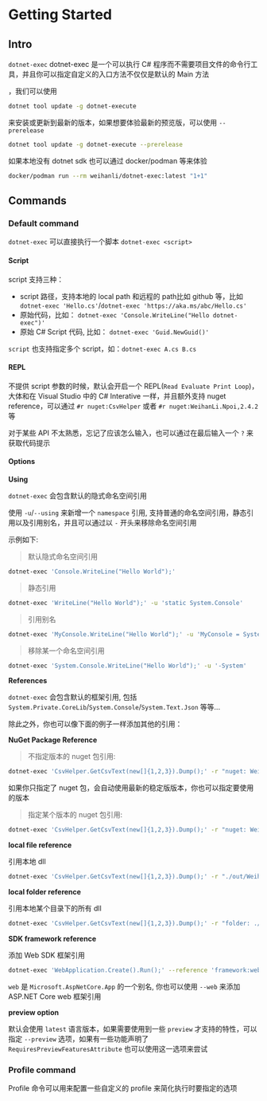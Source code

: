 # Getting Started

## Intro

`dotnet-exec` dotnet-exec 是一个可以执行 C# 程序而不需要项目文件的命令行工具，并且你可以指定自定义的入口方法不仅仅是默认的 Main 方法

，我们可以使用

```sh
dotnet tool update -g dotnet-execute
```

来安装或更新到最新的版本，如果想要体验最新的预览版，可以使用 `--prerelease` 

```sh
dotnet tool update -g dotnet-execute --prerelease
```

如果本地没有 dotnet sdk 也可以通过 docker/podman 等来体验

```sh
docker/podman run --rm weihanli/dotnet-exec:latest "1+1"
```

## Commands

### Default command

`dotnet-exec` 可以直接执行一个脚本 `dotnet-exec <script>` 

#### Script

script 支持三种：

- script 路径，支持本地的 local path 和远程的 path比如 github 等，比如 `dotnet-exec 'Hello.cs'`/`dotnet-exec 'https://aka.ms/abc/Hello.cs'`
- 原始代码，比如： `dotnet-exec 'Console.WriteLine("Hello dotnet-exec")'`
- 原始 C# Script 代码, 比如： `dotnet-exec 'Guid.NewGuid()'`

`script` 也支持指定多个 script，如：`dotnet-exec A.cs B.cs`

#### REPL

不提供 script 参数的时候，默认会开启一个 REPL(`Read Evaluate Print Loop`)，大体和在 Visual Studio 中的 C# Interative 一样，并且额外支持 nuget reference，可以通过 `#r nuget:CsvHelper` 或者 `#r nuget:WeihanLi.Npoi,2.4.2` 等

对于某些 API 不太熟悉，忘记了应该怎么输入，也可以通过在最后输入一个 `?` 来获取代码提示

#### Options

**Using**

`dotnet-exec` 会包含默认的隐式命名空间引用

使用 `-u`/`--using` 来新增一个 `namespace` 引用, 支持普通的命名空间引用，静态引用以及引用别名，并且可以通过以 `-` 开头来移除命名空间引用

示例如下:

> 默认隐式命名空间引用

```sh
dotnet-exec 'Console.WriteLine("Hello World");'
```

> 静态引用

```sh
dotnet-exec 'WriteLine("Hello World");' -u 'static System.Console'
```

> 引用别名

```sh
dotnet-exec 'MyConsole.WriteLine("Hello World");' -u 'MyConsole = System.Console'
```

> 移除某一个命名空间引用

```sh
dotnet-exec 'System.Console.WriteLine("Hello World");' -u '-System'
```

**References**

`dotnet-exec` 会包含默认的框架引用, 包括 `System.Private.CoreLib`/`System.Console`/`System.Text.Json` 等等...

除此之外，你也可以像下面的例子一样添加其他的引用：

**NuGet Package Reference**

> 不指定版本的 nuget 包引用:

```sh
dotnet-exec 'CsvHelper.GetCsvText(new[]{1,2,3}).Dump();' -r "nuget: WeihanLi.Npoi" -u "WeihanLi.Npoi"
```

如果你只指定了 nuget 包，会自动使用最新的稳定版版本，你也可以指定要使用的版本

> 指定某个版本的 nuget 包引用:

```sh
dotnet-exec 'CsvHelper.GetCsvText(new[]{1,2,3}).Dump();' -r "nuget: WeihanLi.Npoi,2.5.0" -u "WeihanLi.Npoi"
```

**local file reference**

引用本地 dll

```sh
dotnet-exec 'CsvHelper.GetCsvText(new[]{1,2,3}).Dump();' -r "./out/WeihanLi.Npoi.dll" -u "WeihanLi.Npoi"
```

**local folder reference**

引用本地某个目录下的所有 dll

```sh
dotnet-exec 'CsvHelper.GetCsvText(new[]{1,2,3}).Dump();' -r "folder: ./out" -u "WeihanLi.Npoi"
```

**SDK framework reference**

添加 Web SDK 框架引用

```sh
dotnet-exec 'WebApplication.Create().Run();' --reference 'framework:web'
```

`web` 是 `Microsoft.AspNetCore.App` 的一个别名, 你也可以使用 `--web` 来添加 ASP.NET Core web 框架引用

**preview option**

默认会使用 `latest` 语言版本，如果需要使用到一些 `preview` 才支持的特性，可以指定 `--preview` 选项，如果有一些功能声明了 `RequiresPreviewFeaturesAttribute` 也可以使用这一选项来尝试

### Profile command

Profile 命令可以用来配置一些自定义的 profile 来简化执行时要指定的选项
